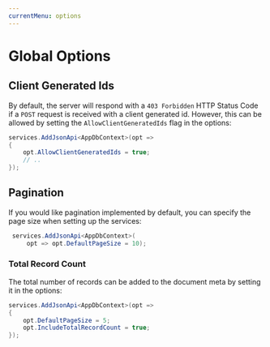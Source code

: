 ```yaml
---
currentMenu: options
---
```


# Global Options

## Client Generated Ids

By default, the server will respond with a `403 Forbidden` HTTP Status Code if a `POST` request is
received with a client generated id. However, this can be allowed by setting the `AllowClientGeneratedIds`
flag in the options:

```csharp
services.AddJsonApi<AppDbContext>(opt =>
{
    opt.AllowClientGeneratedIds = true;
    // ..
});
```

## Pagination

If you would like pagination implemented by default, you can specify the page size
when setting up the services:

```csharp
 services.AddJsonApi<AppDbContext>(
     opt => opt.DefaultPageSize = 10);
```

### Total Record Count

The total number of records can be added to the document meta by setting it in the options:

```csharp
services.AddJsonApi<AppDbContext>(opt =>
{
    opt.DefaultPageSize = 5;
    opt.IncludeTotalRecordCount = true;
});
```
